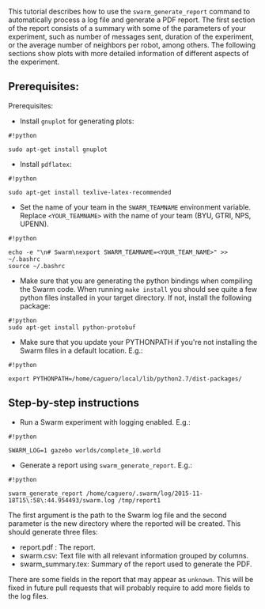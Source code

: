 This tutorial describes how to use the `swarm_generate_report` command to automatically process a log file and generate a PDF report. The first section of the report consists of a summary with some of the parameters of your experiment, such as number of messages sent, duration of the experiment, or the average number of neighbors per robot, among others. The following sections show plots with more detailed information of different aspects of the experiment.

## Prerequisites:

Prerequisites:

* Install `gnuplot` for generating plots:

```
#!python

sudo apt-get install gnuplot
```

* Install `pdflatex`:

```
#!python

sudo apt-get install texlive-latex-recommended
```

* Set the name of your team in the `SWARM_TEAMNAME` environment variable. Replace `<YOUR_TEAMNAME>` with the name of your team (BYU, GTRI, NPS, UPENN).

```
#!python

echo -e "\n# Swarm\nexport SWARM_TEAMNAME=<YOUR_TEAM_NAME>" >> ~/.bashrc
source ~/.bashrc
```


* Make sure that you are generating the python bindings when compiling the Swarm code. When running `make install` you should see quite a few python files installed in your target directory. If not, install the following package:

```
#!python
sudo apt-get install python-protobuf
```

* Make sure that you update your PYTHONPATH if you're not installing the Swarm files in a default location. E.g.:
 
``` 
#!python
 
export PYTHONPATH=/home/caguero/local/lib/python2.7/dist-packages/
```

## Step-by-step instructions


* Run a Swarm experiment with logging enabled. E.g.:

```
#!python

SWARM_LOG=1 gazebo worlds/complete_10.world
```

* Generate a report using `swarm_generate_report`. E.g.:

```
#!python

swarm_generate_report /home/caguero/.swarm/log/2015-11-18T15\:58\:44.954493/swarm.log /tmp/report1
```

The first argument is the path to the Swarm log file and the second parameter is the new directory where the reported will be created. This should generate three files:

* report.pdf : The report.
* swarm.csv: Text file with all relevant information grouped by columns.
* swarm_summary.tex: Summary of the report used to generate the PDF.

There are some fields in the report that may appear as `unknown`. This will be fixed in future pull requests that will probably require to add more fields to the log files.